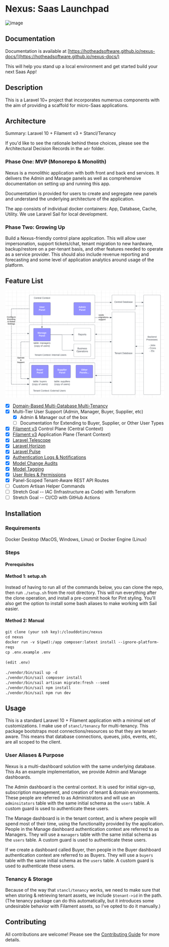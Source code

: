 # Nexus: Saas Launchpad

![image](https://github.com/hotheadsoftware/nexus/assets/14931610/43558c0b-8e72-4595-b7dd-cd45b48a2cbf)

## Documentation

Documentation is available at [https://hotheadsoftware.github.io/nexus-docs/](https://hotheadsoftware.github.io/nexus-docs/)

This will help you stand up a local environment and get started build your next Saas App!

## Description

This is a Laravel 10+ project that incorporates numerous components with the aim of providing 
a scaffold for micro-Saas applications.

## Architecture

Summary: Laravel 10 + Filament v3 + Stancl/Tenancy

If you'd like to see the rationale behind these choices, please see the Architectural Decision 
Records in the `adr` folder.

### Phase One: MVP (Monorepo & Monolith)

Nexus is a monolithic application with both front and back end services. It delivers the
Admin and Manage panels as well as comprehensive documentation on setting up and running
this app. 

Documentation is provided for users to create and segregate new panels and understand the
underlying architecture of the application.

The app consists of individual docker containers: App, Database, Cache, Utility. We use Laravel
Sail for local development.

### Phase Two: Growing Up

Build a Nexus-friendly control plane application. This will allow user impersonation, support
tickets/chat, tenant migration to new hardware, backup/restore on a per-tenant basis, and other 
features needed to operate as a service provider. This should also include revenue reporting
and forecasting and some level of application analytics around usage of the platform. 

## Feature List

![img_2.png](img_2.png)

- [x] [Domain-Based Multi-Database Multi-Tenancy](https://tenancyforlaravel.com/docs/v3/)
- [x] Multi-Tier User Support (Admin, Manager, Buyer, Supplier, etc)
  - [x] Admin & Manager out of the box
  - [ ] Documentation for Extending to Buyer, Supplier, or Other User Types
- [x] [Filament v3](https://filamentphp.com/docs) Control Plane (Central Context)
- [x] [Filament v3](https://filamentphp.com/docs) Application Plane (Tenant Context)
- [x] [Laravel Telescope](https://laravel.com/docs/10.x/telescope)
- [x] [Laravel Horizon](https://laravel.com/docs/10.x/horizon)
- [x] [Laravel Pulse](https://pulse.laravel.com/)
- [x] [Authentication Logs & Notifications](https://rappasoft.com/docs/laravel-authentication-log/v1/introduction)
- [x] [Model Change Audits](https://laravel-auditing.com)
- [x] [Model Tagging](https://spatie.be/docs/laravel-tags/v4/introduction)
- [x] [User Roles & Permissions](https://spatie.be/docs/laravel-permission/v6/introduction)
- [x] Panel-Scoped Tenant-Aware REST API Routes
- [ ] Custom Artisan Helper Commands
- [ ] Stretch Goal -- IAC (Infrastructure as Code) with Terraform
- [ ] Stretch Goal -- CI/CD with GitHub Actions

## Installation

### Requirements

Docker Desktop (MacOS, Windows, Linux) or Docker Engine (Linux)

### Steps

#### Prerequisites

#### Method 1: setup.sh

Instead of having to run all of the commands below, you can clone the repo, then
run `./setup.sh` from the root directory. This will run everything after the clone
operation, and install a pre-commit hook for Pint styling. You'll also get the
option to install some bash aliases to make working with Sail easier.

#### Method 2: Manual

    git clone (your ssh key):/clouddotinc/nexus
    cd nexus
    docker run -v $(pwd):/app composer:latest install --ignore-platform-reqs
    cp .env.example .env

    (edit .env)

    ./vendor/bin/sail up -d
    ./vendor/bin/sail composer install
    ./vendor/bin/sail artisan migrate:fresh --seed
    ./vendor/bin/sail npm install
    ./vendor/bin/sail npm run dev

## Usage

This is a standard Laravel 10 + Filament application with a minimal set of
customizations. I make use of `stancl/tenancy` for multi-tenancy. This package
bootstraps most connections/resources so that they are tenant-aware. This
means that database connections, queues, jobs, events, etc, are all scoped
to the client.

### User Aliases & Purpose

Nexus is a multi-dashboard solution with the same underlying database. This
As an example implementation, we provide Admin and Manage dashboards.

The Admin dashboard is the central context. It is used for initial sign-up,
subscription management, and creation of tenant & domain environments. These
people are referred to as Administrators and will use an `adminsitators`
table with the same initial schema as the `users` table. A custom guard is
used to authenticate these users.

The Manage dashboard is in the tenant context, and is where people will
spend most of their time, using the functionality provided by the application.
People in the Manage dashboard authentication context are referred to as
Managers. They will use a `managers` table with the same initial schema
as the `users` table. A custom guard is used to authenticate these users.

If we create a dashboard called Buyer, then people in the Buyer dashboard
authentication context are referred to as Buyers. They will use a `buyers`
table with the same initial schema as the `users` table. A custom guard is
used to authenticate these users.

### Tenancy & Storage

Because of the way that `stancl/tenancy` works, we need to make sure that
when storing & retrieving tenant assets, we include `$tenant->id` in the
path. (The tenancy package can do this automatically, but it introduces
some undesirable behavior with Filament assets, so I've opted to do it
manually.)

## Contributing

All contributions are welcome! Please see the [Contributing Guide](CONTRIBUTING.md) for more details.

